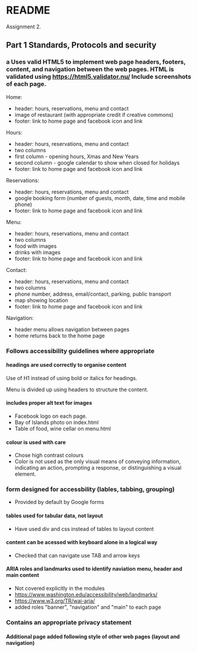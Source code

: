 # README

Assignment 2.

## Part 1 Standards, Protocols and security

### a Uses valid HTML5 to implement web page headers, footers, content, and navigation between the web pages. HTML is validated using https://html5.validator.nu/ Include screenshots of each page.

Home:
- header: hours, reservations, menu and contact
- image of restaurant (with appropriate credit if creative commons)
- footer: link to home page and facebook icon and link

Hours:
- header: hours, reservations, menu and contact
- two columns
- first column - opening hours, Xmas and New Years
- second column - google calendar to show when closed for holidays
- footer: link to home page and facebook icon and link

Reservations:
- header: hours, reservations, menu and contact
- google booking form (number of guests, month, date, time and mobile phone)
- footer: link to home page and facebook icon and link

Menu:
- header: hours, reservations, menu and contact
- two columns
- food with images
- drinks with images
- footer: link to home page and facebook icon and link

Contact:
- header: hours, reservations, menu and contact
- two columns
- phone number, address, email/contact, parking, public transport
- map showing location
- footer: link to home page and facebook icon and link

Navigation:
- header menu allows navigation between pages
- home returns back to the home page

### Follows accessibility guidelines where appropriate

#### headings are used correctly to organise content

Use of H1 instead of using bold or italics for headings.

Menu is divided up using headers to structure the content.

#### includes proper alt text for images

- Facebook logo on each page.
- Bay of Islands photo on index.html
- Table of food, wine cellar on menu.html

#### colour is used with care

- Chose high contrast colours
- Color is not used as the only visual means of conveying information, indicating an action, prompting a response, or distinguishing a visual element.

### form designed for accessbility (lables, tabbing, grouping)

- Provided by default by Google forms

#### tables used for tabular data, not layout

- Have used div and css instead of tables to layout content

#### content can be acessed with keyboard alone in a logical way

- Checked that can navigate use TAB and arrow keys

#### ARIA roles and landmarks used to identify naviation menu, header and main content

- Not covered explicitly in the modules
- https://www.washington.edu/accessibility/web/landmarks/ 
- https://www.w3.org/TR/wai-aria/
- added roles "banner", "navigation" and "main" to each page

### Contains an appropriate privacy statement

#### Additional page added following style of other web pages (layout and navigation)